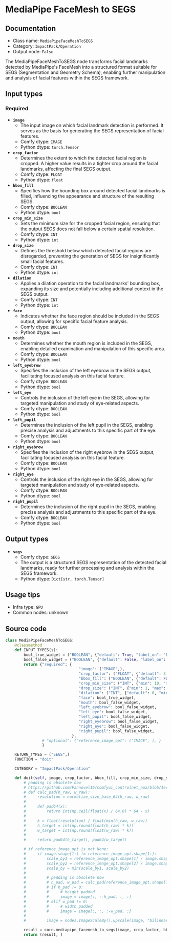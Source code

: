 # MediaPipe FaceMesh to SEGS
## Documentation
- Class name: `MediaPipeFaceMeshToSEGS`
- Category: `ImpactPack/Operation`
- Output node: `False`

The MediaPipeFaceMeshToSEGS node transforms facial landmarks detected by MediaPipe's FaceMesh into a structured format suitable for SEGS (Segmentation and Geometry Schema), enabling further manipulation and analysis of facial features within the SEGS framework.
## Input types
### Required
- **`image`**
    - The input image on which facial landmark detection is performed. It serves as the basis for generating the SEGS representation of facial features.
    - Comfy dtype: `IMAGE`
    - Python dtype: `torch.Tensor`
- **`crop_factor`**
    - Determines the extent to which the detected facial region is cropped. A higher value results in a tighter crop around the facial landmarks, affecting the final SEGS output.
    - Comfy dtype: `FLOAT`
    - Python dtype: `float`
- **`bbox_fill`**
    - Specifies how the bounding box around detected facial landmarks is filled, influencing the appearance and structure of the resulting SEGS.
    - Comfy dtype: `BOOLEAN`
    - Python dtype: `bool`
- **`crop_min_size`**
    - Sets the minimum size for the cropped facial region, ensuring that the output SEGS does not fall below a certain spatial resolution.
    - Comfy dtype: `INT`
    - Python dtype: `int`
- **`drop_size`**
    - Defines the threshold below which detected facial regions are disregarded, preventing the generation of SEGS for insignificantly small facial features.
    - Comfy dtype: `INT`
    - Python dtype: `int`
- **`dilation`**
    - Applies a dilation operation to the facial landmarks' bounding box, expanding its size and potentially including additional context in the SEGS output.
    - Comfy dtype: `INT`
    - Python dtype: `int`
- **`face`**
    - Indicates whether the face region should be included in the SEGS output, allowing for specific facial feature analysis.
    - Comfy dtype: `BOOLEAN`
    - Python dtype: `bool`
- **`mouth`**
    - Determines whether the mouth region is included in the SEGS, enabling detailed examination and manipulation of this specific area.
    - Comfy dtype: `BOOLEAN`
    - Python dtype: `bool`
- **`left_eyebrow`**
    - Specifies the inclusion of the left eyebrow in the SEGS output, facilitating focused analysis on this facial feature.
    - Comfy dtype: `BOOLEAN`
    - Python dtype: `bool`
- **`left_eye`**
    - Controls the inclusion of the left eye in the SEGS, allowing for targeted manipulation and study of eye-related aspects.
    - Comfy dtype: `BOOLEAN`
    - Python dtype: `bool`
- **`left_pupil`**
    - Determines the inclusion of the left pupil in the SEGS, enabling precise analysis and adjustments to this specific part of the eye.
    - Comfy dtype: `BOOLEAN`
    - Python dtype: `bool`
- **`right_eyebrow`**
    - Specifies the inclusion of the right eyebrow in the SEGS output, facilitating focused analysis on this facial feature.
    - Comfy dtype: `BOOLEAN`
    - Python dtype: `bool`
- **`right_eye`**
    - Controls the inclusion of the right eye in the SEGS, allowing for targeted manipulation and study of eye-related aspects.
    - Comfy dtype: `BOOLEAN`
    - Python dtype: `bool`
- **`right_pupil`**
    - Determines the inclusion of the right pupil in the SEGS, enabling precise analysis and adjustments to this specific part of the eye.
    - Comfy dtype: `BOOLEAN`
    - Python dtype: `bool`
## Output types
- **`segs`**
    - Comfy dtype: `SEGS`
    - The output is a structured SEGS representation of the detected facial landmarks, ready for further processing and analysis within the SEGS framework.
    - Python dtype: `Dict[str, torch.Tensor]`
## Usage tips
- Infra type: `GPU`
- Common nodes: unknown


## Source code
```python
class MediaPipeFaceMeshToSEGS:
    @classmethod
    def INPUT_TYPES(s):
        bool_true_widget = ("BOOLEAN", {"default": True, "label_on": "Enabled", "label_off": "Disabled"})
        bool_false_widget = ("BOOLEAN", {"default": False, "label_on": "Enabled", "label_off": "Disabled"})
        return {"required": {
                                "image": ("IMAGE",),
                                "crop_factor": ("FLOAT", {"default": 3.0, "min": 1.0, "max": 100, "step": 0.1}),
                                "bbox_fill": ("BOOLEAN", {"default": False, "label_on": "enabled", "label_off": "disabled"}),
                                "crop_min_size": ("INT", {"min": 10, "max": MAX_RESOLUTION, "step": 1, "default": 50}),
                                "drop_size": ("INT", {"min": 1, "max": MAX_RESOLUTION, "step": 1, "default": 1}),
                                "dilation": ("INT", {"default": 0, "min": -512, "max": 512, "step": 1}),
                                "face": bool_true_widget,
                                "mouth": bool_false_widget,
                                "left_eyebrow": bool_false_widget,
                                "left_eye": bool_false_widget,
                                "left_pupil": bool_false_widget,
                                "right_eyebrow": bool_false_widget,
                                "right_eye": bool_false_widget,
                                "right_pupil": bool_false_widget,
                             },
                # "optional": {"reference_image_opt": ("IMAGE", ), }
                }

    RETURN_TYPES = ("SEGS",)
    FUNCTION = "doit"

    CATEGORY = "ImpactPack/Operation"

    def doit(self, image, crop_factor, bbox_fill, crop_min_size, drop_size, dilation, face, mouth, left_eyebrow, left_eye, left_pupil, right_eyebrow, right_eye, right_pupil):
        # padding is obsolete now
        # https://github.com/Fannovel16/comfyui_controlnet_aux/blob/1ec41fceff1ee99596445a0c73392fd91df407dc/utils.py#L33
        # def calc_pad(h_raw, w_raw):
        #     resolution = normalize_size_base_64(h_raw, w_raw)
        #
        #     def pad64(x):
        #         return int(np.ceil(float(x) / 64.0) * 64 - x)
        #
        #     k = float(resolution) / float(min(h_raw, w_raw))
        #     h_target = int(np.round(float(h_raw) * k))
        #     w_target = int(np.round(float(w_raw) * k))
        #
        #     return pad64(h_target), pad64(w_target)

        # if reference_image_opt is not None:
        #     if image.shape[1:] != reference_image_opt.shape[1:]:
        #         scale_by1 = reference_image_opt.shape[1] / image.shape[1]
        #         scale_by2 = reference_image_opt.shape[2] / image.shape[2]
        #         scale_by = min(scale_by1, scale_by2)
        #
        #         # padding is obsolete now
        #         # h_pad, w_pad = calc_pad(reference_image_opt.shape[1], reference_image_opt.shape[2])
        #         # if h_pad != 0:
        #         #     # height padded
        #         #     image = image[:, :-h_pad, :, :]
        #         # elif w_pad != 0:
        #         #     # width padded
        #         #     image = image[:, :, :-w_pad, :]
        #
        #         image = nodes.ImageScaleBy().upscale(image, "bilinear", scale_by)[0]

        result = core.mediapipe_facemesh_to_segs(image, crop_factor, bbox_fill, crop_min_size, drop_size, dilation, face, mouth, left_eyebrow, left_eye, left_pupil, right_eyebrow, right_eye, right_pupil)
        return (result, )

```

